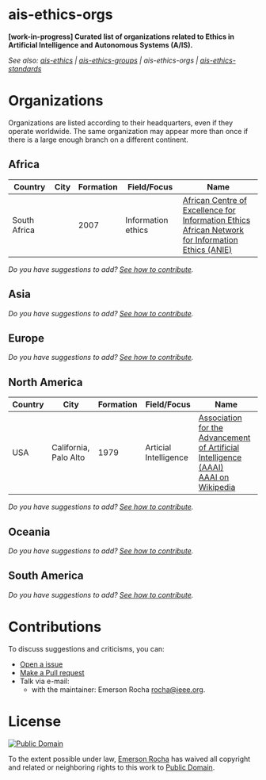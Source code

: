 # ais-ethics-orgs
**[work-in-progress] Curated list of organizations related to Ethics in
Artificial Intelligence and Autonomous Systems (A/IS).**

_See also:
[ais-ethics](https://github.com/fititnt/ais-ethics) |
[ais-ethics-groups](https://github.com/fititnt/ais-ethics-groups) |
ais-ethics-orgs |
[ais-ethics-standards](https://github.com/fititnt/ais-ethics-standards)_

# Organizations

Organizations are listed according to their headquarters, even if they operate
worldwide. The same organization may appear more than once if there is a
large enough branch on a different continent.

## Africa

| Country | City | Formation | Field/Focus | Name |
| --- | --- | --- | --- | --- |
| South Africa | | 2007 | Information ethics | [African Centre of Excellence for Information Ethics](https://www.up.ac.za/african-centre-of-excellence-for-information-ethics/) <br> [African Network for Information Ethics (ANIE)](https://www.up.ac.za/african-centre-of-excellence-for-information-ethics/article/2616060/anie-website) |

_Do you have suggestions to add? [See how to contribute](#contributions)._

## Asia

_Do you have suggestions to add? [See how to contribute](#contributions)._

## Europe

_Do you have suggestions to add? [See how to contribute](#contributions)._

## North America

| Country | City | Formation | Field/Focus | Name |
| --- | --- | --- | --- | --- |
| USA | California, Palo Alto | 1979 | Articial Intelligence | [Association for the Advancement of Artificial Intelligence (AAAI)](http://www.aaai.org/) <br> [AAAI on Wikipedia](https://en.wikipedia.org/wiki/Association_for_the_Advancement_of_Artificial_Intelligence) |

_Do you have suggestions to add? [See how to contribute](#contributions)._

## Oceania

_Do you have suggestions to add? [See how to contribute](#contributions)._

## South America

_Do you have suggestions to add? [See how to contribute](#contributions)._

# Contributions
To discuss suggestions and criticisms, you can:

- [Open a issue](https://help.github.com/articles/creating-an-issue/)
- [Make a Pull request](https://help.github.com/articles/about-pull-requests/)
- Talk via e-mail:
  - with the maintainer: Emerson Rocha <rocha@ieee.org>.

# License

[![Public Domain](https://i.creativecommons.org/p/zero/1.0/88x31.png)](UNLICENSE)

To the extent possible under law, [Emerson Rocha](https://github.com/fititnt)
has waived all copyright and related or neighboring rights to this work to
[Public Domain](UNLICENSE).
